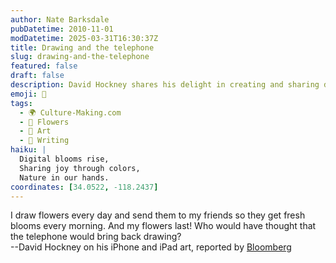 ```yaml
---
author: Nate Barksdale
pubDatetime: 2010-11-01
modDatetime: 2025-03-31T16:30:37Z
title: Drawing and the telephone
slug: drawing-and-the-telephone
featured: false
draft: false
description: David Hockney shares his delight in creating and sharing digital flower art with his friends.
emoji: 🌸
tags:
  - 🌍 Culture-Making.com
  - 🌸 Flowers
  - 🎨 Art
  - 📝 Writing
haiku: |
  Digital blooms rise,  
  Sharing joy through colors,  
  Nature in our hands.
coordinates: [34.0522, -118.2437]
---
```


I draw flowers every day and send them to my friends so they get fresh blooms every morning. And my flowers last! Who would have thought that the telephone would bring back drawing?  
--David Hockney on his iPhone and iPad art, reported by [Bloomberg](http://web.archive.org/web/20150111161939/http://www.bloomberg.com:80/news/2010-04-25/david-hockney-s-ipad-doodles-evoke-high-tech-stained-glass-martin-gayford.html)
